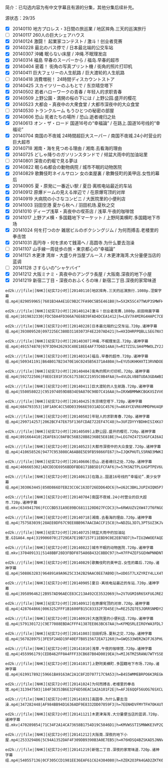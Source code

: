 简介：已勾选内容为有中文字幕且有源的分集，其他分集后续补充。  

源状态：29/35
- [X] 20140110 地方プロレス・3日間の旅巡業 / 地区摔角.三天的巡演旅行
- [ ] 20140117 260人の巨大シェアハウス
- [x] 20140124 激闘！ 起業家コンテスト / 激斗！创业者竞赛
- [x] 20140228 最北のバス停で / 日本最北端的公交车站
- [x] 20140307 沖縄 眠らない床屋 / 冲绳.不眠理发店
- [x] 20140314 福島 早春のスーパーから / 福岛.早春的超市
- [x] 20140404 密着！ 街角の写真プリント機 / 街角的照片打印机
- [x] 20140411 巨大フェリーの人生航路 / 巨大渡轮的人生航路
- [ ] 20140418 消費増税！ 24時間ディスカウントストア
- [x] 20140425 スカイツリーのふもとで / 东京晴空塔下
- [x] 20140502 若者ハローワークの青春 / 年轻人的求职青春
- [x] 20140509 上野公園・満開の桜の下には / 上野公园.盛开的樱花
- [x] 20140523 大都会・真夜中の大衆食堂 / 大都市深夜中的大众食堂
- [ ] 20140530 トランクルーム もうひとつの秘密の部屋
- [x] 20140606 恐山 死者たちの場所 / 恐山.逝者魂归之处
- [x] 20140613 オン・ザ・ロード 国道16号の“幸福論” / 在路上.国道16号线的“幸福论”
- [x] 20140704 南国の不夜城 24時間超巨大スーパー / 南国不夜城.24小时营业的巨大超市
- [x] 20140718 湘南・海を見つめる理由 / 湘南.去看海的理由
- [x] 20140725 どしゃ降りのガソリンスタンドで / 倾盆大雨中的加油站里
- [ ] 20140801 深夜の釣堀で見る夢は
- [x] 20140822 眠らぬ都会の動物病院 / 城市不眠的动物医院
- [x] 20140829 歌舞伎町ネイルサロン 女の楽屋裏 / 歌舞伎町的美甲店.女性的幕后
- [x] 20140905 夏・原発に一番近い駅 / 夏日·离核电站最近的车站
- [x] 20140912 原爆ドームの見える岸辺で / 在原爆穹顶的对岸
- [x] 20140919 大病院の小さなコンビニ / 大医院里的小便利店
- [x] 20141003 羽田空港 夏から秋へ / 羽田机场.夏秋之交
- [x] 20141010 ディープ浅草・真夜中の喫茶店 / 浅草.午夜的咖啡馆
- [x] 20141017 上野アメ横・多国籍地下マーケット / 上野阿美横町.多国籍地下市场
- [x] 20141024 何を打つのか 雑居ビルのボクシングジム / 为何而搏击.老楼里的拳击馆
- [x] 20141031 高円寺・何を求めて銭湯へ / 高圆寺.为什么要去泡澡
- [ ] 20141107 山手線一周徒歩の旅・東京都心の“幸福論”
- [x] 20141121 木更津 湾岸・大盛り弁当屋ブルース / 木更津海湾.大分量便当店的蓝调
- [ ] 20141128 さすらいの“シャケバイ”
- [x] 20141212 大阪ミナミ・真夜中のアングラ長屋 / 大阪南.深夜的地下小屋
- [x] 20141219 新宿二丁目・深夜のおふくろの味 / 新宿二丁目.深夜的家常味道
```
ed2k://|file|[NHK][纪实72小时][20140110]地区摔角.三天的巡演旅行.1080p.涅槃字幕组.mp4|829059965|7601B34A4E1EC9B2C7FA90C5B5E461B8|h=5X2K5SC47TWUP3SMWFHJFGBMZ5EBXBEO|/

ed2k://|file|[NHK][纪实72小时][20140124]激斗！创业者竞赛.1080p.前田晓晨字幕组.mp4|1019832330|FDC5DA4FD366A76E6B39FAD4DCEA1412|h=LEV7X4MIRG4HAPC7CBKW5JOLSYYUTM5V|/

ed2k://|file|[NHK][纪实72小时][20140228]日本最北端的公交车站.720p.诸神字幕组.mp4|393009520|097225EC380D31103073F4E2207AD421|h=HXIOHRPPQBLLSEG7NV36VSME34ZLU4ZC|/

ed2k://|file|[NHK][纪实72小时][20140307]冲绳.不眠理发店.720p.诸神字幕组.mp4|491574870|97F3D9426293C40E18EE4AF77D6D14AA|h=RI7ZISLSH4PMWOLZY2JAAZ2HM7VPJDAF|/

ed2k://|file|[NHK][纪实72小时][20140314]福岛.早春的超市.720p.诸神字幕组.mp4|509341191|B64B017B23470E16C0245B56371A480A|h=EYU5UKHKHXTI3RVNDOEWE3ZI27VWRADN|/

ed2k://|file|[NHK][纪实72小时][20140404]街角的照片打印机.720p.诸神字幕组.mp4|592722506|F8EECE01F35C617538CC21955C0B4FAA|h=4VLDLVBBTUDA3GDAWBIGLX2OYHXGXMWL|/

ed2k://|file|[NHK][纪实72小时][20140411]巨大渡轮的人生航路.720p.诸神字幕组.mp4|550058022|C951974059D8B34E9A870C90D7C416AA|h=IRXWBMMWKCBGKXSIVV6XHNNGNRORZVH2|/

ed2k://|file|[NHK][纪实72小时][20140425]东京晴空塔下.720p.诸神字幕组.mp4|684793353|10F1A9C4CC50D033966E5931AD1C4576|h=AK4YCEVR6VMMDPHU4QRA3CZBUS3U7WIL|/

ed2k://|file|[NHK][纪实72小时][20140502]年轻人的求职青春.720p.诸神字幕组.mp4|299714257|2062BCF47E675F136FCDAE722EF47C48|h=3UFZDYYYBDHHISIXKU7AIUCXVFZFXP2D|/

ed2k://|file|[NHK][纪实72小时][20140509]上野公园.盛开的樱花.720p.诸神字幕组.mp4|891664410|2EAFE61C0AFBC56B328B8236BE5E81BE|h=LEG7HZ47I5XGFCAI6AIS3ASHIN52SSHA|/

ed2k://|file|[NHK][纪实72小时][20140523]大都市深夜中的大众食堂.720p.诸神字幕组.mp4|410658526|9477C953808CA6AB8E5E9FB59866FE67|h=IJQKPHUTLS5RND3MWKIHBEJSLAB72YZB|/

ed2k://|file|[NHK][纪实72小时][20140606]恐山.逝者魂归之处.720p.诸神字幕组.mp4|406665302|ADCDD3E6956BDDFBD8171BB5D1FCFAF6|h=57KSN2TPLGXGPTPEV6UVRAKUM7UDTT7M|/

ed2k://|file|[NHK][纪实72小时][20140613]在路上.国道16号线的“幸福论”.美少女字幕组.mp4|303063445|850D866D7EB23CC6C163D726EDD64DC6|h=U62C3BKLJUPZ4IQN5P7BMUCGANMW3NKO|/

ed2k://|file|[NHK][纪实72小时][20140704]南国不夜城.24小时营业的巨大超市.720p.诸神字幕组.mkv|634941786|FCCCBD531A9E89BC6811120D027FCDC3|h=6RWUUZV2XW47JT6FNGGIIB36FX5MI6V3|/

ed2k://|file|[NHK][纪实72小时][20140718]湘南.去看海的理由.720p.诸神字幕组.mp4|757583039|28AEE0DF67C9EE8BB967AACDACCF15C8|h=NDZGL3D7L3PTSUZ3KJVKU6MBCP5JAXJQ|/

ed2k://|file|[NHK][纪实72小时][20140725]倾盆大雨中的加油站里.GIGA64.mp4|319906070|2729EA7E19B7157F11EBD9C0E2EB78D7|h=TIU2WWOEFAQDZK7WO5J77PJO4S3I4KFL|/

ed2k://|file|[NHK][纪实72小时][20140822]城市不眠的动物医院.720p.诸神字幕组.mkv|370409131|5148BBF28D3FBDF075A86B432C8BDC97|h=H7FP4ZEFSGEHWPNNDNT6UBOBOR2JLFIK|/

ed2k://|file|[NHK][纪实72小时][20140829]歌舞伎町的美甲店.女性的幕后.720p.诸神字幕组.mp4|508863283|964891A9A9625C3342B29AAC0EE7AB9D|h=UD6ST7LXZYRIY4LLX4TMDJALLHP4DEPY|/

ed2k://|file|[NHK][纪实72小时][20140905]夏日·离核电站最近的车站.720p.诸神字幕组.mp4|395896462|2B957AD96AECE83C213A492CE3532069|h=2V7UGMI6R65XFUGJREZCA37FHA7SIMTE|/

ed2k://|file|[NHK][纪实72小时][20140912]在原爆穹顶的对岸.720p.诸神字幕组.mp4|428764866|0063252FFF1B1600FB15C83332F7D45E|h=RE25ZQ7ESJORRSNMDYZ4XC6NUQ2TVX55|/

ed2k://|file|[NHK][纪实72小时][20140919]大医院里的小便利店.720p.诸神字幕组.mp4|579130172|C9E77088EBDACFFF41387EE863BC67AA|h=KFMQSRLEIROYWA3FDL7HVE3WAAPBULTB|/

ed2k://|file|[NHK][纪实72小时][20141003]羽田机场.夏秋之交.720p.诸神字幕组.mp4|567828975|3FE5F2A6D19F40EF7B8515672EA71260|h=GWQS33WER2WJFJ63PHUOQG7IFOA3MNDI|/

ed2k://|file|[NHK][纪实72小时][20141010]浅草.午夜的咖啡馆.720p.诸神字幕组.mp4|455996179|CEDB462FF0A4FFF33CB687B04D0019EA|h=MIJ6TMZSRANU7WTYSSBEXDYRBR5QHS7V|/

ed2k://|file|[NHK][纪实72小时][20141017]上野阿美横町.多国籍地下市场.720p.诸神字幕组.mp4|619917892|59661BA9163AC2A1C8F2D707717C9A53|h=B4S5WMMEBRPO6K3REGWYVJ6CHYQHNLE4|/

ed2k://|file|[NHK][纪实72小时][20141024]为何而搏击.老楼里的拳击馆.mp4|313947503|184F38353B6E32F6D50EAC1A2A101F2E|h=AFJE6QQF56UOG76SXCLLJZZ77F4RIR2N|/

ed2k://|file|[NHK][纪实72小时][20141031]高圆寺.为什么要去泡澡.mp4|347282448|AF984BB94D1636ADF9E8332DD07059F3|h=7EENHDVFMYTFH7OK4UTPOM356OVPVII5|/

ed2k://|file|[NHK][纪实72小时][20141121]木更津海湾.大分量便当店的蓝调.720p.诸神字幕组.mkv|470289854|71C34F2A14CA73658B1754D19C5846D1|h=KMVWSSTISMNWKE3VP2Q4AKKBWPWV7YN7|/

ed2k://|file|[NHK][纪实72小时][20141212]大阪南.深夜的地下小屋.mp4|253329486|5C94A1352DAF4F309DB9390B3A0E7EB5|h=H76HDSQ4BZSKAD5JNNVC6MEPIJVR55UT|/

ed2k://|file|[NHK][纪实72小时][20141219]新宿二丁目.深夜的家常味道.720p.诸神字幕组.mp4|540557136|0CF305CCD1981EE36EAF61C624304080|h=XZEK2O3PA4GAD2ZKTK6MX5CEAPNPCSZ3|/
```
